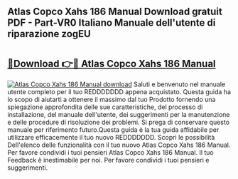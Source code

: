 ## Atlas Copco Xahs 186 Manual Download gratuit PDF - Part-VR0 Italiano Manuale dell'utente di riparazione zogEU

# <h2><a href="http://dfaa8dm.blite.top/?on=Atlas+Copco+Xahs+186+Manual">🔗Download 👉🔴 Atlas Copco Xahs 186 Manual</a></h2>

[![Atlas Copco Xahs 186 Manual download](https://i.imgur.com/lujVjoI.png)](http://dfaa8dm.blite.top/?on=Atlas+Copco+Xahs+186+Manual)
Saluti e benvenuto nel manuale utente completo per il tuo REDDDDDDD appena acquistato. Questa guida ha lo scopo di aiutarti a ottenere il massimo dal tuo Prodotto fornendo una spiegazione approfondita delle sue caratteristiche, del processo di installazione, del manuale dell'utente, dei suggerimenti per la manutenzione e delle procedure di risoluzione dei problemi. Si prega di conservare questo manuale per riferimento futuro.Questa guida è la tua guida affidabile per utilizzare efficacemente il tuo nuovo REDDDDDDD. Scopri le possibilità Dell'elenco delle funzionalità con il tuo nuovo Atlas Copco Xahs 186 Manual. Per favore condividi i tuoi pensieri Atlas Copco Xahs 186 Manual. Il tuo Feedback è inestimabile per noi. Per favore condividi i tuoi pensieri e suggerimenti.
